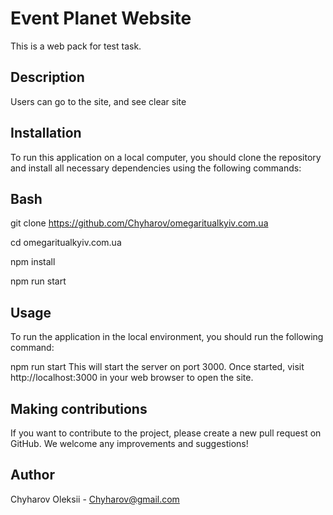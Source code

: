 # Event Planet Website

This is a web pack for test task.

## Description

Users can go to the site, and see clear site

## Installation

To run this application on a local computer, you should clone the repository and
install all necessary dependencies using the following commands:

## Bash

git clone https://github.com/Chyharov/omegaritualkyiv.com.ua

cd omegaritualkyiv.com.ua

npm install

npm run start

## Usage

To run the application in the local environment, you should run the following
command:

npm run start This will start the server on port 3000. Once started, visit
http://localhost:3000 in your web browser to open the site.

## Making contributions

If you want to contribute to the project, please create a new pull request on
GitHub. We welcome any improvements and suggestions!

## Author

Chyharov Oleksii - Chyharov@gmail.com
